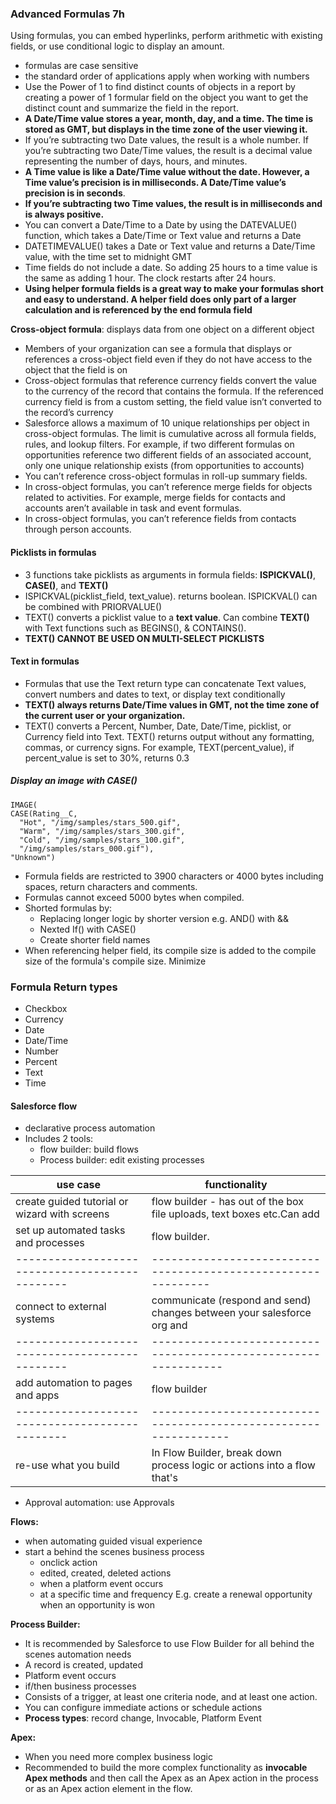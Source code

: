 ### Advanced Formulas 7h
Using formulas, you can embed hyperlinks, perform arithmetic with existing fields, or use conditional logic to display 
an amount.


* formulas are case sensitive
* the standard order of applications apply when working with numbers
* Use the Power of 1 to find distinct counts of objects in a report by creating a power of 1 formular field on the object you want to get the distinct count and summarize the field in the report.
* **A Date/Time value stores a year, month, day, and a time. The time is stored as GMT, but displays in the time zone of the user viewing it.**
* If you’re subtracting two Date values, the result is a whole number. If you’re subtracting two Date/Time values, the result is a decimal value representing the number of days, hours, and minutes.
* **A Time value is like a Date/Time value without the date. However, a Time value’s precision is in milliseconds. A Date/Time value’s precision is in seconds**.
* **If you’re subtracting two Time values, the result is in milliseconds and is always positive.**
* You can convert a Date/Time to a Date by using the DATEVALUE() function, which takes a Date/Time or Text value and returns a Date
* DATETIMEVALUE() takes a Date or Text value and returns a Date/Time value, with the time set to midnight GMT
* Time fields do not include a date. So adding 25 hours to a time value is the same as adding 1 hour. The clock restarts after 24 hours.
* **Using helper formula fields is a great way to make your formulas short and easy to understand. A helper field does only part of a larger calculation and is referenced by the end formula field**


**Cross-object formula**: displays data from one object on a different object
* Members of your organization can see a formula that displays or references a cross-object field even if they do not have access to the object that the field is on
* Cross-object formulas that reference currency fields convert the value to the currency of the record that contains the formula. If the referenced currency field is from a custom setting, the field value isn’t converted to the record’s currency
* Salesforce allows a maximum of 10 unique relationships per object in cross-object formulas. The limit is cumulative across all formula fields, rules, and lookup filters. For example, if two different formulas on opportunities reference two different fields of an associated account, only one unique relationship exists (from opportunities to accounts)
* You can’t reference cross-object formulas in roll-up summary fields.
* In cross-object formulas, you can’t reference merge fields for objects related to activities. For example, merge fields for contacts and accounts aren’t available in task and event formulas.
* In cross-object formulas, you can’t reference fields from contacts through person accounts.


#### Picklists in formulas
* 3 functions take picklists as arguments in formula fields: **ISPICKVAL()**, **CASE()**, and **TEXT()**
* ISPICKVAL(picklist_field, text_value). returns boolean. ISPICKVAL() can be combined with PRIORVALUE()
* TEXT() converts a picklist value to a **text value**. Can combine **TEXT()** with Text functions such as BEGINS(), & CONTAINS().
* **TEXT() CANNOT BE USED ON MULTI-SELECT PICKLISTS**

#### Text in formulas
* Formulas that use the Text return type can concatenate Text values, convert numbers and dates to text, or display text conditionally
* **TEXT() always returns Date/Time values in GMT, not the time zone of the current user or your organization.**
* TEXT() converts a Percent, Number, Date, Date/Time, picklist, or Currency field into Text. TEXT() returns output without any formatting, commas, or currency signs. For example, TEXT(percent_value), if percent_value is set to 30%, returns 0.3

##### Display an image with CASE()
	IMAGE(
	CASE(Rating__C,
	  "Hot", "/img/samples/stars_500.gif",
	  "Warm", "/img/samples/stars_300.gif",
	  "Cold", "/img/samples/stars_100.gif",
	  "/img/samples/stars_000.gif"),
	"Unknown")


* Formula fields are restricted to 3900 characters or 4000 bytes including spaces, return characters and comments.
* Formulas cannot exceed 5000 bytes when compiled.
* Shorted formulas by:
	* Replacing longer logic by shorter version e.g. AND() with &&
	* Nexted If() with CASE()
	* Create shorter field names
* When referencing helper field, its compile size is added to the compile size of the formula's compile size. Minimize 

### Formula Return types
* Checkbox
* Currency
* Date
* Date/Time
* Number
* Percent
* Text
* Time


#### Salesforce flow
* declarative process automation
* Includes 2 tools: 
	* flow builder: build flows
	* Process builder: edit existing processes


use case                                      |  functionality
----------------------------------------------|-----------------------------------------------------------------------
create guided tutorial or wizard with screens | flow builder - has out of the box file uploads, text boxes etc.Can add                                                 |custom lightning component
set up automated tasks and processes          | flow builder.
----------------------------------------------|-------------------------------------------------------------
connect to external systems                   | communicate (respond and send) changes between your salesforce org and                                                 |external systems  with platform events. Flow builder can also retrieve                                                   |data from 3rd party systems with External Services
----------------------------------------------|---------------------------------------------------------------
add automation to pages and apps              | flow builder
----------------------------------------------|----------------------------------------------------------------
re-use what you build                         | In Flow Builder, break down process logic or actions into a flow that's                                                 |referenced by a Subflow element. You can reuse or reference this flow in                                                 |other business processes.In Process Builder, call an autolaunched flow                                                   |from a process to automate complex business processes.

* Approval automation: use Approvals

**Flows:**
* when automating guided visual experience
* start a behind the scenes business process
	* onclick action
	* edited, created, deleted actions
	* when a platform event occurs
	* at a specific time and frequency
E.g. create a renewal opportunity when an opportunity is won

**Process Builder:**
* It is recommended by Salesforce to use Flow Builder for all behind the scenes automation needs
* A record is created, updated
* Platform event occurs
* if/then business processes
* Consists of a trigger, at least one criteria node, and at least one action.
* You can configure immediate actions or schedule actions
* **Process types**: record change, Invocable, Platform Event

**Apex:**
* When you need more complex business logic
* Recommended to build the more complex functionality as **invocable Apex methods** and then call the Apex as an Apex action in the process or as an Apex action element in the flow.

